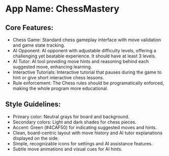 # **App Name**: ChessMastery

## Core Features:

- Chess Game: Standard chess gameplay interface with move validation and game state tracking.
- AI Opponent: AI opponent with adjustable difficulty levels, offering a challenging yet beatable experience.  It should have at least 3 levels.
- AI Tutor: AI tool providing move hints and reasoning behind each suggested move, enhancing learning.
- Interactive Tutorials: Interactive tutorial that pauses during the game to hint or give short interactive chess lessons.
- Rule enforcement: The Chess rules should be programatically enforced, making the whole program more educational.

## Style Guidelines:

- Primary color: Neutral grays for board and background.
- Secondary colors: Light and dark shades for chess pieces.
- Accent: Green (#4CAF50) for indicating suggested moves and hints.
- Clean, board-centric layout with move history and AI tutor explanations displayed on the side.
- Simple, recognizable icons for settings and AI assistance features.
- Subtle move animations and visual cues for AI hints.